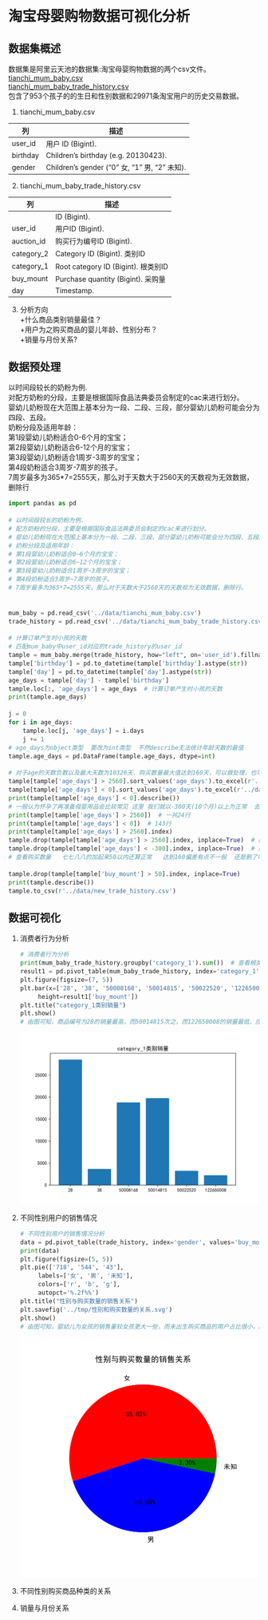 # 淘宝母婴购物数据可视化分析
## 数据集概述
数据集是阿里云天池的数据集:淘宝母婴购物数据的两个csv文件。  
[tianchi_mum_baby.csv](https://github.com/YukaKazemi/taobao-mum-baby/blob/master/data/tianchi_mum_baby.csv)  
[tianchi_mum_baby_trade_history.csv](https://github.com/YukaKazemi/taobao-mum-baby/blob/master/data/tianchi_mum_baby_trade_history.csv)  
包含了953个孩子的的生日和性别数据和29971条淘宝用户的历史交易数据。   
1. tianchi_mum_baby.csv  

| 列 | 描述 |
| ------ | ------ |  
| user_id | 用户 ID (Bigint). |  
| birthday | Children’s birthday (e.g. 20130423). |  
| gender | Children’s gender (“0” 女, “1” 男, “2” 未知). |  

2. tianchi_mum_baby_trade_history.csv

| 列 | 描述 |
| ------ | ------ |  
|  | ID (Bigint). |  
| user_id | 用户ID (Bigint). |  
| auction_id | 购买行为编号ID (Bigint). |
| category_2 | Category ID (Bigint). 类别ID |
| category_1 | Root category ID (Bigint). 根类别ID |
| buy_mount | Purchase quantity (Bigint). 采购量 |
| day | Timestamp. |    
  
3. 分析方向  
+什么商品类别销量最佳？  
+用户为之购买商品的婴儿年龄、性别分布？  
+销量与月份关系?

## 数据预处理  
以时间段较长的奶粉为例.  
对配方奶粉的分段，主要是根据国际食品法典委员会制定的cac来进行划分。  
婴幼儿奶粉现在大范围上基本分为一段、二段、三段，部分婴幼儿奶粉可能会分为四段、五段。  
奶粉分段及适用年龄：   
第1段婴幼儿奶粉适合0-6个月的宝宝；  
第2段婴幼儿奶粉适合6-12个月的宝宝；  
第3段婴幼儿奶粉适合1周岁-3周岁的宝宝；  
第4段奶粉适合3周岁-7周岁的孩子。  
7周岁最多为365*7=2555天，那么对于天数大于2560天的天数视为无效数据，删除行  
```  python
import pandas as pd

# 以时间段较长的奶粉为例.
# 配方奶粉的分段，主要是根据国际食品法典委员会制定的cac来进行划分。
# 婴幼儿奶粉现在大范围上基本分为一段、二段、三段，部分婴幼儿奶粉可能会分为四段、五段。
# 奶粉分段及适用年龄：
# 第1段婴幼儿奶粉适合0~6个月的宝宝；
# 第2段婴幼儿奶粉适合6~12个月的宝宝；
# 第3段婴幼儿奶粉适合1周岁~3周岁的宝宝；
# 第4段奶粉适合3周岁~7周岁的孩子。
# 7周岁最多为365*7=2555天，那么对于天数大于2560天的天数视为无效数据，删除行。


mum_baby = pd.read_csv('../data/tianchi_mum_baby.csv')
trade_history = pd.read_csv('../data/tianchi_mum_baby_trade_history.csv')

# 计算订单产生时小孩的天数
# 匹配mum_baby中user_id对应的trade_history的user_id
tample = mum_baby.merge(trade_history, how="left", on='user_id').fillna(0)
tample['birthday'] = pd.to_datetime(tample['birthday'].astype(str))
tample['day'] = pd.to_datetime(tample['day'].astype(str))
age_days = tample['day'] - tample['birthday']
tample.loc[:, 'age_days'] = age_days  # 计算订单产生时小孩的天数
print(tample.age_days)

j = 0
for i in age_days:
    tample.loc[j, 'age_days'] = i.days
    j += 1
# age_days为object类型  要改为int类型  不然describe无法统计年龄天数的最值
tample.age_days = pd.DataFrame(tample.age_days, dtype=int)

# 对于age的天数负数以及最大天数为10326天、购买数量最大值达到160天，可以做处理，也可以认为是正常数据不做处理
tample[tample['age_days'] > 2560].sort_values('age_days').to_excel(r'../data\age_days_gt7year.xlsx')
tample[tample['age_days'] < 0].sort_values('age_days').to_excel(r'../data/age_days_lt0year.xlsx')
print(tample[tample['age_days'] < 0].describe())
# 一般认为怀孕了再准备母婴用品会比较常见 这里 我们就以-300天(10个月)以上为正常  去掉低于-300天的购买数据
print(tample[tample['age_days'] > 2560])  # 一共24行
print(tample[tample['age_days'] < 0])  # 143行
print(tample[tample['age_days'] > 2560].index)
tample.drop(tample[tample['age_days'] > 2560].index, inplace=True)  # 删除大于2560天的行 在原始对象上修改
tample.drop(tample[tample['age_days'] < -300].index, inplace=True)  # 删除低于-300天的行
# 查看购买数量   七七八八的加起来50以内还算正常   达到160偏差有点不一般  还是删了吧

tample.drop(tample[tample['buy_mount'] > 50].index, inplace=True)
print(tample.describe())
tample.to_csv(r'../data/new_trade_history.csv')

```
## 数据可视化   
1. 消费者行为分析
   ``` python
   # 消费者行为分析
   print(mum_baby_trade_history.groupby('category_1').sum())  # 查看根类别category_1 #[6 rows x 7 columns]
   result1 = pd.pivot_table(mum_baby_trade_history, index='category_1', values='buy_mount', aggfunc=np.sum)
   plt.figure(figsize=(7, 5))
   plt.bar(x=['28', '38', '50008168', '50014815', '50022520', '122650008'],
        height=result1['buy_mount'])
   plt.title("category_1类别销量")
   plt.show()
   # 由图可知，商品编号为28的销量最高，而50014815次之，而122650008的销量最低，应对此现状提高或减少生产量或者加大宣传力度。
   
   ```

   ![消费者行为分析图](https://raw.githubusercontent.com/YukaKazemi/taobao-mum-baby/cb8b7eeafcb952a93efe45843f5d3a381bd69e3d/tmp/%E6%B6%88%E8%B4%B9%E8%80%85%E8%A1%8C%E4%B8%BA%E5%88%86%E6%9E%90.svg)
2. 不同性别用户的销售情况
   ``` python
   # 不同性别用户的销售情况分析
   data = pd.pivot_table(trade_history, index='gender', values='buy_mount', aggfunc=np.sum)
   print(data)
   plt.figure(figsize=(5, 5))
   plt.pie(['718', '544', '43'],
        labels=['女', '男', '未知'],
        colors=['r', 'b', 'g'],
        autopct='%.2f%%')
   plt.title("性别与购买数量的销售关系")
   plt.savefig('../tmp/性别和购买数量的关系.svg')
   plt.show()
   # 由图可知，婴幼儿为女孩的销售量较女孩更大一些，而未出生购买商品的用户占比很小，所以应该加大用户家婴幼儿是女孩的推广力度以及产品制造。
   ```

   ![消费者行为分析图](https://raw.githubusercontent.com/YukaKazemi/taobao-mum-baby/836c1644490ea6d0cce8b3febc852be88ba5415e/tmp/%E6%80%A7%E5%88%AB%E5%92%8C%E8%B4%AD%E4%B9%B0%E6%95%B0%E9%87%8F%E7%9A%84%E5%85%B3%E7%B3%BB.svg)  
   
4. 不同性别购买商品种类的关系  
5. 销量与月份关系  
